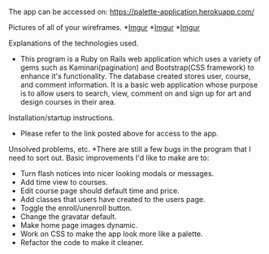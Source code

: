 The app can be accessed on: https://palette-application.herokuapp.com/

Pictures of all of your wireframes.
*[Imgur](http://i.imgur.com/y40Kmin.jpg)
*[Imgur](http://i.imgur.com/iCUb4KK.jpg)
*[Imgur](http://i.imgur.com/nL1hufT.jpg)

Explanations of the technologies used.
* This program is a Ruby on Rails web application which uses a variety of gems such as Kaminari(pagination) and Bootstrap(CSS framework) to enhance it's functionality. The database created stores user, course, and comment information. It is a basic web application whose purpose is to allow users to search, view, comment on and sign up for art and design courses in their area.

Installation/startup instructions.
* Please refer to the link posted above for access to the app.

Unsolved problems, etc.
*There are still a few bugs in the program that I need to sort out. Basic improvements I'd like to make are to:
- Turn flash notices into nicer looking modals or messages.
- Add time view to courses.
- Edit course page should default time and price.
- Add classes that users have created to the users page.
- Toggle the enroll/unenroll button.
- Change the gravatar default.
- Make home page images dynamic.
- Work on CSS to make the app look more like a palette.
- Refactor the code to make it cleaner.
